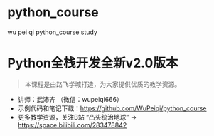 # python_course
wu pei qi python_course study

# Python全栈开发全新v2.0版本

> 本课程是由路飞学城打造，为大家提供优质的教学资源。

- 讲师：武沛齐 （微信：wupeiqi666）
- 示例代码和笔记下载：https://github.com/WuPeiqi/python_course
- 更多教学资源，关注B站 “凸头统治地球” -> https://space.bilibili.com/283478842

